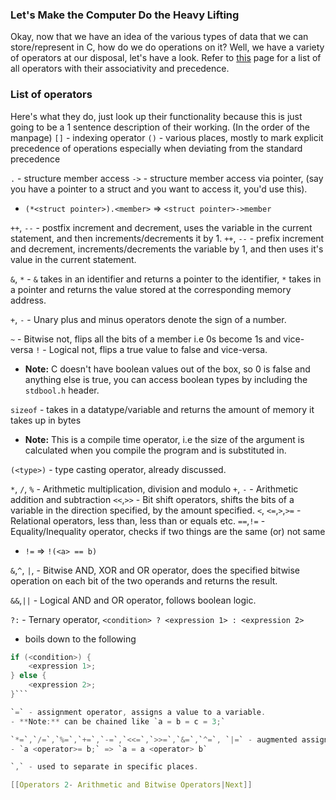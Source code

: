 ### Let's Make the Computer Do the Heavy Lifting
Okay, now that we have an idea of the various types of data that we can store/represent in C, how do we do operations on it? Well, we have a variety of operators at our disposal, let's have a look.
Refer to [this](https://man7.org/linux/man-pages/man7/precedence.7.html) page for a list of all operators with their associativity and precedence.

### List of operators
Here's what they do, just look up their functionality because this is just going to be a 1 sentence description of their working. (In the order of the manpage)
`[]` - indexing operator
`()` - various places, mostly to mark explicit precedence of operations especially when deviating from the standard precedence

`.` - structure member access
`->` - structure member access via pointer, (say you have a pointer to a struct and you want to access it, you'd use this). 
- `(*<struct pointer>).<member>` => `<struct pointer>->member`

`++`, `--` - postfix increment and decrement, uses the variable in the current statement, and then increments/decrements it by 1.
`++`, `--` - prefix increment and decrement, increments/decrements the variable by 1, and then uses it's value in the current statement.

`&`, `*` - `&` takes in an identifier and returns a pointer to the identifier, `*` takes in a pointer and returns the value stored at the corresponding memory address.

`+`, `-` - Unary plus and minus operators denote the sign of a number.

`~` - Bitwise not, flips all the bits of a member i.e 0s become 1s and vice-versa
`!` - Logical not, flips a true value to false and vice-versa.
- **Note:** C doesn't have boolean values out of the box, so 0 is false and anything else is true, you can access boolean types by including the `stdbool.h` header.

`sizeof` - takes in a datatype/variable and returns the amount of memory it takes up in bytes
- **Note:** This is a compile time operator, i.e the size of the argument is calculated when you compile the program and is substituted in.

`(<type>)` - type casting operator, already discussed.

`*`, `/`, `%` - Arithmetic multiplication, division and modulo
`+`, `-` - Arithmetic addition and subtraction
`<<`,`>>` - Bit shift operators, shifts the bits of a variable in the direction specified, by the amount specified.
`<`, `<=`,`>`,`>=` - Relational operators, less than, less than or equals etc.
`==`,`!=` - Equality/Inequality operator, checks if two things are the same (or) not same
- `!=` => `!(<a> == b)`

`&`,`^`, `|`, - Bitwise AND, XOR and OR operator, does the specified bitwise operation on each bit of the two operands and returns the result.

`&&`,`||` - Logical AND and OR operator, follows boolean logic.

`?:` - Ternary operator, `<condition> ? <expression 1> : <expression 2>`
- boils down to the following
```c
if (<condition>) {
	<expression 1>;
} else {
	<expression 2>;
}```

`=` - assignment operator, assigns a value to a variable.
- **Note:** can be chained like `a = b = c = 3;`

`*=`,`/=`,`%=`,`+=`,`-=`,`<<=`,`>>=`,`&=`,`^=`, `|=` - augmented assignment operators,
- `a <operator>= b;` => `a = a <operator> b`

`,` - used to separate in specific places.

[[Operators 2- Arithmetic and Bitwise Operators|Next]]